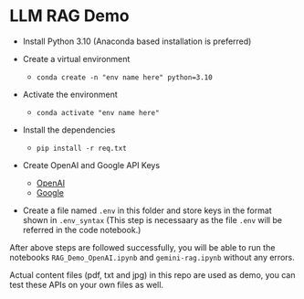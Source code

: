 # LLM RAG Demo
- Install Python 3.10 (Anaconda based installation is preferred)
- Create a virtual environment
  - `conda create -n "env name here" python=3.10`
- Activate the environment
  - `conda activate "env name here"`

- Install the dependencies
  - `pip install -r req.txt`

- Create OpenAI and Google API Keys
  - [OpenAI](https://platform.openai.com/api-keys)
  - [Google](https://aistudio.google.com/app/apikey)

- Create a file named `.env` in this folder and store keys in the format shown in `.env_syntax` (This step is necessaary as the file `.env` will be referred in the code notebook.)

After above steps are followed successfully, you will be able to run the notebooks `RAG_Demo_OpenAI.ipynb` and `gemini-rag.ipynb` without any errors.

Actual content files (pdf, txt and jpg) in this repo are used as demo, you can test these APIs on your own files as well.